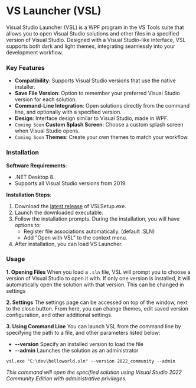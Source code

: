 # VS Launcher (VSL)

Visual Studio Launcher (VSL) is a WPF program in the VS Tools suite that allows you to open Visual Studio solutions and other files in a specified version of Visual Studio. Designed with a Visual Studio-like interface, VSL supports both dark and light themes, integrating seamlessly into your development workflow.

### Key Features

- **Compatibility**: Supports Visual Studio versions that use the native installer.
- **Save File Version**: Option to remember your preferred Visual Studio version for each solution.
- **Command-Line Integration**: Open solutions directly from the command line, and optionally with a specified version.
- **Design**: Interface design similar to Visual Studio, made in WPF.
- ```Coming Soon``` **Custom Splash Screen**: Choose a custom splash screen when Visual Studio opens.
- ```Coming Soon``` **Themes**: Create your own themes to match your workflow.

### Installation

**Software Requirements**:
- .NET Desktop 8.
- Supports all Visual Studio versions from 2019.

**Installation Steps**:
1. Download the [latest release](https://github.com/polylogue2/vs-launcher/releases/latest) of VSLSetup.exe.
2. Launch the downloaded executable.
3. Follow the installation prompts. During the installation, you will have options to:
   - Register file associations automatically. (default .SLN)
   - Add "Open with VSL" to the context menu.
4. After installation, you can load VS Launcher.

### Usage

**1. Opening Files**
When you load a `.sln` file, VSL will prompt you to choose a version of Visual Studio to open it with. If only one version is installed, it will automatically open the solution with that version. This can be changed in settings

**2. Settings**
The settings page can be accessed on top of the window, next to the close button. From here, you can change themes, edit saved version configuration, and other additional settings.

**3. Using Command Line**
You can launch VSL from the command line by specifying the path to a file, and other parameters listed below:
- **--version** Specify an installed version to load the file
- **--admin** Launches the solution as an administrator

````
vsl.exe "C:\dev\helloworld.sln" --version 2022_community --admin
````
*This command will open the specified solution using Visual Studio 2022 Community Edition with administrative privileges.*
